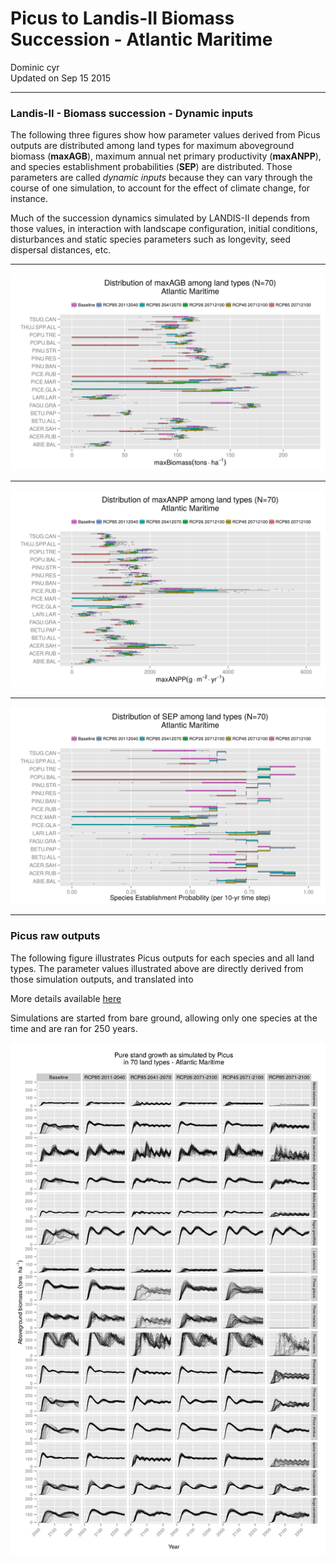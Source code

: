 # Picus to Landis-II Biomass Succession - Atlantic Maritime
Dominic cyr  
Updated on Sep 15 2015

-------











### Landis-II - Biomass succession - Dynamic inputs

The following three figures show how parameter values derived from Picus outputs are distributed among land types for maximum aboveground biomass (**maxAGB**), maximum annual net primary productivity (**maxANPP**), and species establishment probabilities (**SEP**) are distributed. Those parameters are called *dynamic inputs* because they can vary through the course of one simulation, to account for the effect of climate change, for instance.

Much of the succession dynamics simulated by LANDIS-II depends from those values, in interaction with landscape configuration, initial conditions, disturbances and static species parameters such as longevity, seed dispersal distances, etc.

-------

![Picus inferred maxAGB](..//figures/ParamDistrib_maxAGB_AM.png)


-------

![Picus inferred maxANPP](..//figures/ParamDistrib_maxANPP_AM.png)


-------

![Picus inferred SEP](..//figures/ParamDistrib_SEP_AM.png)

-------

### Picus raw outputs


The following figure illustrates Picus outputs for each species and all land types. The parameter values illustrated above are directly derived from those simulation outputs, and translated into 

More details available [here](https://github.com/dcyr/PicusToLandisIIBiomassSuccession)

Simulations are started from bare ground, allowing only one species at the time and are ran for 250 years.

![Picus raw outputs](..//figures/picusGrowth_AM.png)

